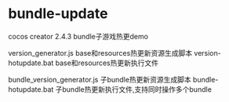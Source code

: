 # bundle-update
cocos creator 2.4.3 bundle子游戏热更demo

version_generator.js base和resources热更新资源生成脚本
version-hotupdate.bat base和resources热更新执行文件

bundle_version_generator.js 子bundle热更新资源生成脚本
bundle-hotupdate.bat 子bundle热更新执行文件,支持同时操作多个bundle


